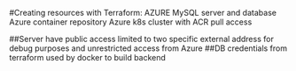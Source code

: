 #Creating resources with Terraform:
AZURE MySQL server and database 
Azure container repository
Azure k8s cluster with ACR pull access

##Server have public access limited to two specific external address for debug purposes and unrestricted access from Azure
##DB credentials from terraform used by docker to build backend

